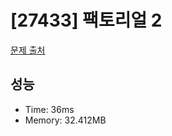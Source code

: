 # [27433] 팩토리얼 2

[문제 출처](https://www.acmicpc.net/problem/27433)

## 성능

- Time: 36ms
- Memory: 32.412MB